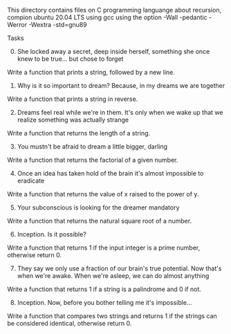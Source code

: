 This directory contains files on C programming languange about recursion, compion ubuntu 20.04 LTS using gcc using the option -Wall -pedantic -Werror -Wextra -std=gnu89



Tasks


0. She locked away a secret, deep inside herself, something she once knew to be true... but chose to forget

Write a function that prints a string, followed by a new line.


1. Why is it so important to dream? Because, in my dreams we are together

Write a function that prints a string in reverse.


2. Dreams feel real while we're in them. It's only when we wake up that we realize something was actually strange

Write a function that returns the length of a string.


3. You mustn't be afraid to dream a little bigger, darling

Write a function that returns the factorial of a given number.


4. Once an idea has taken hold of the brain it's almost impossible to eradicate

Write a function that returns the value of x raised to the power of y.


5. Your subconscious is looking for the dreamer
mandatory

Write a function that returns the natural square root of a number.


6. Inception. Is it possible?

Write a function that returns 1 if the input integer is a prime number, otherwise return 0.


7. They say we only use a fraction of our brain's true potential. Now that's when we're awake. When we're asleep, we can do almost anything

Write a function that returns 1 if a string is a palindrome and 0 if not.


8. Inception. Now, before you bother telling me it's impossible...

Write a function that compares two strings and returns 1 if the strings can be considered identical, otherwise return 0.
